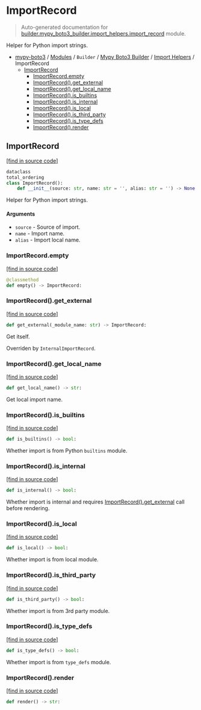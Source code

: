 # ImportRecord

> Auto-generated documentation for [builder.mypy_boto3_builder.import_helpers.import_record](https://github.com/vemel/mypy_boto3/blob/master/builder/mypy_boto3_builder/import_helpers/import_record.py) module.

Helper for Python import strings.

- [mypy-boto3](../../../README.md#mypy_boto3) / [Modules](../../../MODULES.md#mypy-boto3-modules) / `Builder` / [Mypy Boto3 Builder](../index.md#mypy-boto3-builder) / [Import Helpers](index.md#import-helpers) / ImportRecord
    - [ImportRecord](#importrecord)
        - [ImportRecord.empty](#importrecordempty)
        - [ImportRecord().get_external](#importrecordget_external)
        - [ImportRecord().get_local_name](#importrecordget_local_name)
        - [ImportRecord().is_builtins](#importrecordis_builtins)
        - [ImportRecord().is_internal](#importrecordis_internal)
        - [ImportRecord().is_local](#importrecordis_local)
        - [ImportRecord().is_third_party](#importrecordis_third_party)
        - [ImportRecord().is_type_defs](#importrecordis_type_defs)
        - [ImportRecord().render](#importrecordrender)

## ImportRecord

[[find in source code]](https://github.com/vemel/mypy_boto3/blob/master/builder/mypy_boto3_builder/import_helpers/import_record.py#L14)

```python
dataclass
total_ordering
class ImportRecord():
    def __init__(source: str, name: str = '', alias: str = '') -> None:
```

Helper for Python import strings.

#### Arguments

- `source` - Source of import.
- `name` - Import name.
- `alias` - Import local name.

### ImportRecord.empty

[[find in source code]](https://github.com/vemel/mypy_boto3/blob/master/builder/mypy_boto3_builder/import_helpers/import_record.py#L42)

```python
@classmethod
def empty() -> ImportRecord:
```

### ImportRecord().get_external

[[find in source code]](https://github.com/vemel/mypy_boto3/blob/master/builder/mypy_boto3_builder/import_helpers/import_record.py#L140)

```python
def get_external(_module_name: str) -> ImportRecord:
```

Get itself.

Overriden by `InternalImportRecord`.

### ImportRecord().get_local_name

[[find in source code]](https://github.com/vemel/mypy_boto3/blob/master/builder/mypy_boto3_builder/import_helpers/import_record.py#L91)

```python
def get_local_name() -> str:
```

Get local import name.

### ImportRecord().is_builtins

[[find in source code]](https://github.com/vemel/mypy_boto3/blob/master/builder/mypy_boto3_builder/import_helpers/import_record.py#L97)

```python
def is_builtins() -> bool:
```

Whether import is from Python `builtins` module.

### ImportRecord().is_internal

[[find in source code]](https://github.com/vemel/mypy_boto3/blob/master/builder/mypy_boto3_builder/import_helpers/import_record.py#L134)

```python
def is_internal() -> bool:
```

Whether import is internal and requires [ImportRecord().get_external](#importrecordget_external) call before rendering.

### ImportRecord().is_local

[[find in source code]](https://github.com/vemel/mypy_boto3/blob/master/builder/mypy_boto3_builder/import_helpers/import_record.py#L119)

```python
def is_local() -> bool:
```

Whether import is from local module.

### ImportRecord().is_third_party

[[find in source code]](https://github.com/vemel/mypy_boto3/blob/master/builder/mypy_boto3_builder/import_helpers/import_record.py#L109)

```python
def is_third_party() -> bool:
```

Whether import is from 3rd party module.

### ImportRecord().is_type_defs

[[find in source code]](https://github.com/vemel/mypy_boto3/blob/master/builder/mypy_boto3_builder/import_helpers/import_record.py#L103)

```python
def is_type_defs() -> bool:
```

Whether import is from `type_defs` module.

### ImportRecord().render

[[find in source code]](https://github.com/vemel/mypy_boto3/blob/master/builder/mypy_boto3_builder/import_helpers/import_record.py#L46)

```python
def render() -> str:
```
